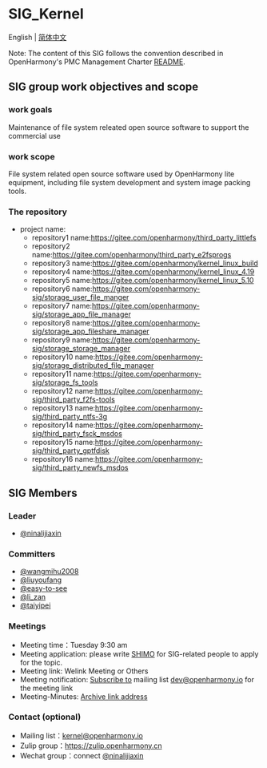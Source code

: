# SIG_Kernel
 English | [简体中文](./sig_kernel_cn.md)
 
 Note: The content of this SIG follows the convention described in OpenHarmony's PMC Management Charter [README](/zh/pmc.md).

## SIG group work objectives and scope

### work goals
Maintenance of file system releated open source software to support the commercial use
### work scope
File system related open source software used by OpenHarmony lite equipment, including file system development and system image packing tools.
### The repository 
- project name:
  - repository1 name:https://gitee.com/openharmony/third_party_littlefs
  - repository2 name:https://gitee.com/openharmony/third_party_e2fsprogs
  - repository3 name:https://gitee.com/openharmony/kernel_linux_build
  - repository4 name:https://gitee.com/openharmony/kernel_linux_4.19
  - repository5 name:https://gitee.com/openharmony/kernel_linux_5.10
  - repository6 name:https://gitee.com/openharmony-sig/storage_user_file_manger
  - repository7 name:https://gitee.com/openharmony-sig/storage_app_file_manager
  - repository8 name:https://gitee.com/openharmony-sig/storage_app_fileshare_manager
  - repository9 name:https://gitee.com/openharmony-sig/storage_storage_manager
  - repository10 name:https://gitee.com/openharmony-sig/storage_distributed_file_manager
  - repository11 name:https://gitee.com/openharmony-sig/storage_fs_tools
  - repository12 name:https://gitee.com/openharmony-sig/third_party_f2fs-tools
  - repository13 name:https://gitee.com/openharmony-sig/third_party_ntfs-3g
  - repository14 name:https://gitee.com/openharmony-sig/third_party_fsck_msdos
  - repository15 name:https://gitee.com/openharmony-sig/third_party_gptfdisk
  - repository16 name:https://gitee.com/openharmony-sig/third_party_newfs_msdos

## SIG Members

### Leader
- [@ninalijiaxin](https://gitee.com/ninalijiaxin)

### Committers
- [@wangmihu2008](https://gitee.com/wangmihu2008)
- [@liuyoufang](https://gitee.com/liuyoufang)
- [@easy-to-see](https://gitee.com/easy-to-see)
- [@li_zan](https://gitee.com/li_zan)
- [@taiyipei](https://gitee.com/taiyipei)

### Meetings
 - Meeting time：Tuesday 9:30 am
 - Meeting application: please write [SHIMO](https://shimo.im/sheets/VgQV6VjCJ9cXtY8G/MODOC) for SIG-related people to apply for the topic.
 - Meeting link: Welink Meeting or Others
 - Meeting notification: [Subscribe to](https://lists.openatom.io/hyperkitty/list/dev@openharmony.io/) mailing list dev@openharmony.io for the meeting link
 - Meeting-Minutes: [Archive link address](https://gitee.com/openharmony-sig/sig-content)

### Contact (optional)

- Mailing list：kernel@openharmony.io
- Zulip group：https://zulip.openharmony.cn
- Wechat group：connect [@ninalijiaxin](https://gitee.com/ninalijiaxin)
